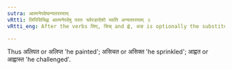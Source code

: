 ```yaml
---
sutra: आत्मनेपदेष्वन्यतरस्याम्
vRtti: लिपिसिचिह्व आत्मनेपदेषु परतः च्लेरङादेशो भवति अन्यतरस्याम् ॥
vRtti_eng: After the verbs लिप्, सिच् and ह्वे, अङ is optionally the substitute of च्लि, when the affixes of the _Atmanepada_ follow.

---
```

Thus अलिपत or अलिप्त 'he painted'; असिचत or असिक्त 'he sprinkled'; आह्वत or आह्वास्त 'he challenged'.